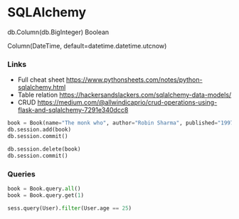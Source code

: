 # SQLAlchemy



db.Column(db.BigInteger)
Boolean

Column(DateTime, default=datetime.datetime.utcnow)

### Links

* Full cheat sheet https://www.pythonsheets.com/notes/python-sqlalchemy.html
* Table relation https://hackersandslackers.com/sqlalchemy-data-models/
* CRUD https://medium.com/@allwindicaprio/crud-operations-using-flask-and-sqlalchemy-7291e340dcc8


```python
book = Book(name="The monk who", author="Robin Sharma", published="1997-03-04")
db.session.add(book)
db.session.commit()

db.session.delete(book)
db.session.commit()
```

### Queries

```python
book = Book.query.all()
book = Book.query.get(1)

sess.query(User).filter(User.age == 25)

```

